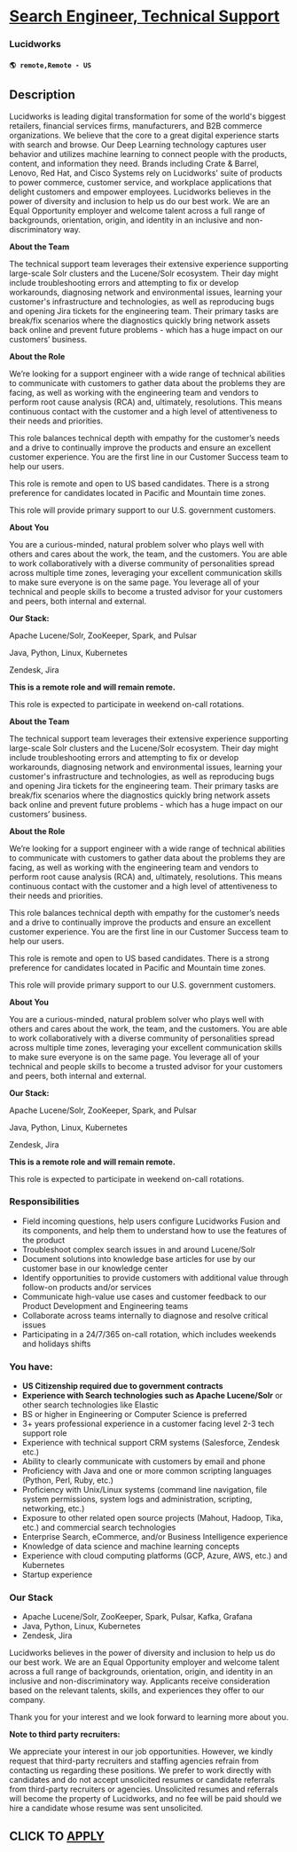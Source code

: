 # [Search Engineer, Technical Support](https://www.remotewlb.com/apply/search-engineer-technical-support-112063)  
### Lucidworks  
#### `🌎 remote,Remote - US`  

## Description

Lucidworks is leading digital transformation for some of the world's biggest retailers, financial services firms, manufacturers, and B2B commerce organizations. We believe that the core to a great digital experience starts with search and browse. Our Deep Learning technology captures user behavior and utilizes machine learning to connect people with the products, content, and information they need. Brands including Crate & Barrel, Lenovo, Red Hat, and Cisco Systems rely on Lucidworks' suite of products to power commerce, customer service, and workplace applications that delight customers and empower employees. Lucidworks believes in the power of diversity and inclusion to help us do our best work. We are an Equal Opportunity employer and welcome talent across a full range of backgrounds, orientation, origin, and identity in an inclusive and non-discriminatory way.

  

 **About the Team**

The technical support team leverages their extensive experience supporting large-scale Solr clusters and the Lucene/Solr ecosystem. Their day might include troubleshooting errors and attempting to fix or develop workarounds, diagnosing network and environmental issues, learning your customer's infrastructure and technologies, as well as reproducing bugs and opening Jira tickets for the engineering team. Their primary tasks are break/fix scenarios where the diagnostics quickly bring network assets back online and prevent future problems - which has a huge impact on our customers’ business.

  

**About the Role**

We’re looking for a support engineer with a wide range of technical abilities to communicate with customers to gather data about the problems they are facing, as well as working with the engineering team and vendors to perform root cause analysis (RCA) and, ultimately, resolutions. This means continuous contact with the customer and a high level of attentiveness to their needs and priorities.

This role balances technical depth with empathy for the customer’s needs and a drive to continually improve the products and ensure an excellent customer experience. You are the first line in our Customer Success team to help our users.

  

This role is remote and open to US based candidates. There is a strong preference for candidates located in Pacific and Mountain time zones.

  

This role will provide primary support to our U.S. government customers.

  

 **About You**

You are a curious-minded, natural problem solver who plays well with others and cares about the work, the team, and the customers. You are able to work collaboratively with a diverse community of personalities spread across multiple time zones, leveraging your excellent communication skills to make sure everyone is on the same page. You leverage all of your technical and people skills to become a trusted advisor for your customers and peers, both internal and external.

  

 **Our Stack:**

Apache Lucene/Solr, ZooKeeper, Spark, and Pulsar

Java, Python, Linux, Kubernetes

Zendesk, Jira

  

 **This is a remote role and will remain remote.**

  

This role is expected to participate in weekend on-call rotations.

  

 **About the Team**

The technical support team leverages their extensive experience supporting large-scale Solr clusters and the Lucene/Solr ecosystem. Their day might include troubleshooting errors and attempting to fix or develop workarounds, diagnosing network and environmental issues, learning your customer's infrastructure and technologies, as well as reproducing bugs and opening Jira tickets for the engineering team. Their primary tasks are break/fix scenarios where the diagnostics quickly bring network assets back online and prevent future problems - which has a huge impact on our customers’ business.

  

**About the Role**

We’re looking for a support engineer with a wide range of technical abilities to communicate with customers to gather data about the problems they are facing, as well as working with the engineering team and vendors to perform root cause analysis (RCA) and, ultimately, resolutions. This means continuous contact with the customer and a high level of attentiveness to their needs and priorities.

This role balances technical depth with empathy for the customer’s needs and a drive to continually improve the products and ensure an excellent customer experience. You are the first line in our Customer Success team to help our users.

  

This role is remote and open to US based candidates. There is a strong preference for candidates located in Pacific and Mountain time zones.

  

This role will provide primary support to our U.S. government customers.

  

 **About You**

You are a curious-minded, natural problem solver who plays well with others and cares about the work, the team, and the customers. You are able to work collaboratively with a diverse community of personalities spread across multiple time zones, leveraging your excellent communication skills to make sure everyone is on the same page. You leverage all of your technical and people skills to become a trusted advisor for your customers and peers, both internal and external.

  

 **Our Stack:**

Apache Lucene/Solr, ZooKeeper, Spark, and Pulsar

Java, Python, Linux, Kubernetes

Zendesk, Jira

  

 **This is a remote role and will remain remote.**

  

This role is expected to participate in weekend on-call rotations.

  

### Responsibilities

* Field incoming questions, help users configure Lucidworks Fusion and its components, and help them to understand how to use the features of the product
* Troubleshoot complex search issues in and around Lucene/Solr
* Document solutions into knowledge base articles for use by our customer base in our knowledge center
* Identify opportunities to provide customers with additional value through follow-on products and/or services
* Communicate high-value use cases and customer feedback to our Product Development and Engineering teams
* Collaborate across teams internally to diagnose and resolve critical issues
* Participating in a 24/7/365 on-call rotation, which includes weekends and holidays shifts

  

### You have:

* **US Citizenship required due to government contracts**
*  **Experience with Search technologies such as Apache Lucene/Solr** or other search technologies like Elastic
* BS or higher in Engineering or Computer Science is preferred 
* 3+ years professional experience in a customer facing level 2-3 tech support role
* Experience with technical support CRM systems (Salesforce, Zendesk etc.)
* Ability to clearly communicate with customers by email and phone
* Proficiency with Java and one or more common scripting languages (Python, Perl, Ruby, etc.)
* Proficiency with Unix/Linux systems (command line navigation, file system permissions, system logs and administration, scripting, networking, etc.)
* Exposure to other related open source projects (Mahout, Hadoop, Tika, etc.) and commercial search technologies
* Enterprise Search, eCommerce, and/or Business Intelligence experience
* Knowledge of data science and machine learning concepts
* Experience with cloud computing platforms (GCP, Azure, AWS, etc.) and Kubernetes
* Startup experience

  

### Our Stack

* Apache Lucene/Solr, ZooKeeper, Spark, Pulsar, Kafka, Grafana
* Java, Python, Linux, Kubernetes
* Zendesk, Jira

  

Lucidworks believes in the power of diversity and inclusion to help us do our best work. We are an Equal Opportunity employer and welcome talent across a full range of backgrounds, orientation, origin, and identity in an inclusive and non-discriminatory way. Applicants receive consideration based on the relevant talents, skills, and experiences they offer to our company.

  

Thank you for your interest and we look forward to learning more about you.

  

 **Note to third party recruiters:**

We appreciate your interest in our job opportunities. However, we kindly request that third-party recruiters and staffing agencies refrain from contacting us regarding these positions. We prefer to work directly with candidates and do not accept unsolicited resumes or candidate referrals from third-party recruiters or agencies. Unsolicited resumes and referrals will become the property of Lucidworks, and no fee will be paid should we hire a candidate whose resume was sent unsolicited.

  

  
## CLICK TO [APPLY](https://www.remotewlb.com/apply/search-engineer-technical-support-112063)

